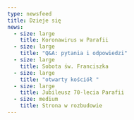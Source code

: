 ```yaml
---
type: newsfeed
title: Dzieje się
news:
  - size: large
    title: Koronawirus w Parafii
  - size: large
    title: "Q&A: pytania i odpowiedzi"
  - size: large
    title: Sobota św. Franciszka
  - size: large
    title: "otwarty kościół "
  - size: large
    title: Jubileusz 70-lecia Parafii
  - size: medium
    title: Strona w rozbudowie
---
```

